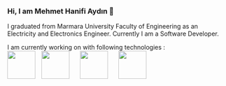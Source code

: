 ### Hi, I am Mehmet Hanifi Aydın  👋

I graduated from Marmara University Faculty of Engineering as an Electricity and Electronics Engineer. Currently I am a Software Developer.

I am currently working on with following technologies :
<br><img src="https://logos-download.com/wp-content/uploads/2016/10/Java_logo_icon.png" width="64"/>
<img src="https://download.logo.wine/logo/Spring_Framework/Spring_Framework-Logo.wine.png" width="64" hspace=10/>
<img src="https://brandslogos.com/wp-content/uploads/thumbs/microsoft-sql-server-logo-vector.svg" width="64"  hspace=10/>
<img src="https://www.clipartmax.com/png/full/242-2423721_logo-postgresql.png" width="64"  hspace=10/><br>




<!--
**hnfaydn/hnfaydn** is a ✨ _special_ ✨ repository because its `README.md` (this file) appears on your GitHub profile.

Here are some ideas to get you started:

- 🔭 I’m currently working on ...
- 🌱 I’m currently learning ...
- 👯 I’m looking to collaborate on ...
- 🤔 I’m looking for help with ...
- 💬 Ask me about ...
- 📫 How to reach me: ...
- 😄 Pronouns: ...
- ⚡ Fun fact: ...
-->
